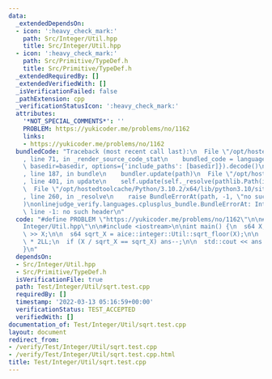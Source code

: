 ```yaml
---
data:
  _extendedDependsOn:
  - icon: ':heavy_check_mark:'
    path: Src/Integer/Util.hpp
    title: Src/Integer/Util.hpp
  - icon: ':heavy_check_mark:'
    path: Src/Primitive/TypeDef.h
    title: Src/Primitive/TypeDef.h
  _extendedRequiredBy: []
  _extendedVerifiedWith: []
  _isVerificationFailed: false
  _pathExtension: cpp
  _verificationStatusIcon: ':heavy_check_mark:'
  attributes:
    '*NOT_SPECIAL_COMMENTS*': ''
    PROBLEM: https://yukicoder.me/problems/no/1162
    links:
    - https://yukicoder.me/problems/no/1162
  bundledCode: "Traceback (most recent call last):\n  File \"/opt/hostedtoolcache/Python/3.10.2/x64/lib/python3.10/site-packages/onlinejudge_verify/documentation/build.py\"\
    , line 71, in _render_source_code_stat\n    bundled_code = language.bundle(stat.path,\
    \ basedir=basedir, options={'include_paths': [basedir]}).decode()\n  File \"/opt/hostedtoolcache/Python/3.10.2/x64/lib/python3.10/site-packages/onlinejudge_verify/languages/cplusplus.py\"\
    , line 187, in bundle\n    bundler.update(path)\n  File \"/opt/hostedtoolcache/Python/3.10.2/x64/lib/python3.10/site-packages/onlinejudge_verify/languages/cplusplus_bundle.py\"\
    , line 401, in update\n    self.update(self._resolve(pathlib.Path(included), included_from=path))\n\
    \  File \"/opt/hostedtoolcache/Python/3.10.2/x64/lib/python3.10/site-packages/onlinejudge_verify/languages/cplusplus_bundle.py\"\
    , line 260, in _resolve\n    raise BundleErrorAt(path, -1, \"no such header\"\
    )\nonlinejudge_verify.languages.cplusplus_bundle.BundleErrorAt: Integer/Util.hpp:\
    \ line -1: no such header\n"
  code: "#define PROBLEM \"https://yukicoder.me/problems/no/1162\"\n\n#include \"\
    Integer/Util.hpp\"\n\n#include <iostream>\n\nint main() {\n  s64 X;\n  std::cin\
    \ >> X;\n\n  s64 sqrt_X = aice::integer::Util::sqrt_floor(X);\n\n  s64 ans = sqrt_X\
    \ * 2LL;\n  if (X / sqrt_X == sqrt_X) ans--;\n\n  std::cout << ans << std::endl;\n\
    }\n"
  dependsOn:
  - Src/Integer/Util.hpp
  - Src/Primitive/TypeDef.h
  isVerificationFile: true
  path: Test/Integer/Util/sqrt.test.cpp
  requiredBy: []
  timestamp: '2022-03-13 05:16:59+00:00'
  verificationStatus: TEST_ACCEPTED
  verifiedWith: []
documentation_of: Test/Integer/Util/sqrt.test.cpp
layout: document
redirect_from:
- /verify/Test/Integer/Util/sqrt.test.cpp
- /verify/Test/Integer/Util/sqrt.test.cpp.html
title: Test/Integer/Util/sqrt.test.cpp
---
```

